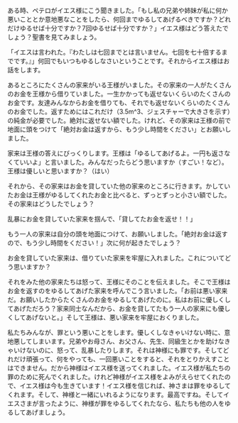 ある時、ペテロがイエス様にこう聞きました。「もし私の兄弟や姉妹が私に何か悪いこととか意地悪なことをしたら、何回までゆるしてあげるべきですか？どれだけゆるせば十分ですか？7回ゆるせば十分ですか？」イエス様はどう答えたでしょう？聖書を見てみましょう。

「イエスは言われた。『わたしは七回までとは言いません。七回を七十倍するまでです。』」何回でもいつもゆるしなさいということです。それからイエス様はお話をします。

あるところにたくさんの家来がいる王様がいました。その家来の一人がたくさんのお金を王様から借りていました。一生かかっても返せないくらいのたくさんのお金です。友達みんなからお金を借りても、それでも返せないくらいのたくさんのお金でした。返すためにはこれだけ（3.5m^3、ジェスチャーで大きさを示す）の純金が必要でした。絶対に返せない額でした。けれど、その家来は王様の前で地面に頭をつけて「絶対お金は返すから、もう少し時間をください」とお願いしました。

家来は王様の答えにびっくりします。王様は「ゆるしてあげるよ。一円も返さなくていいよ」と言いました。みんなだったらどう思いますか（すごい！など）。王様は優しいと思いますか？（はい）

それから、その家来はお金を貸していた他の家来のところに行きます。かしていたお金は王様がゆるしてくれたお金と比べると、ずっとずっと小さい額でした。その家来はどうしたでしょう？

乱暴にお金を貸していた家来を掴んで、「貸してたお金を返せ！！」

もう一人の家来は自分の頭を地面につけて、お願いしました。「絶対お金は返すので、もう少し時間をください！」次に何が起きたでしょう？

お金を貸していた家来は、借りていた家来を牢屋に入れました。これについてどう思いますか？

それをみた他の家来たちは怒って、王様にそのことを伝えました。そこで王様はお金を返すのをゆるしてあげた家来を呼んでこう言いました。「お前は悪い家来だ。お願いしたからたくさんのお金をゆるしてあげたのに。私はお前に優しくしてあげただろう？家来同士なんだから、お金を貸してたもう一人の家来にも優しくしてあげないと。」そして王様は、悪い家来を牢屋におくりました。

私たちみんなが、罪という悪いことをします。優しくしなきゃいけない時に、意地悪してしまいます。兄弟やお母さん、お父さん、先生、同級生とかを助けなきゃいけないのに、怒って、乱暴したりします。それは神様にも罪です。そしてどれだけ頑張って、何をやっても、一回悪いことをすると、それをとりかえすことはできません。だから神様はイエス様を送ってくれました。イエス様が私たちの罪のために死んでくれました。けれど神様がイエス様をよみがえらせてくれたので、イエス様は今も生きています！イエス様を信じれば、神さまは罪をゆるしてくれます。そして、神様と一緒にいれるようになります。最高ですね。そしてイエスさまが言ったように、神様が罪をゆるしてくれたなら、私たちも他の人をゆるしてあげましょう。

